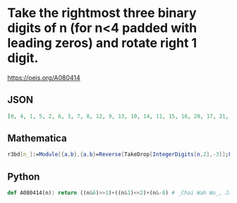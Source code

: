 # Take the rightmost three binary digits of n \(for n<4 padded with leading zeros\) and rotate right 1 digit\.
https://oeis.org/A080414
## JSON
```JSON
[0, 4, 1, 5, 2, 6, 3, 7, 8, 12, 9, 13, 10, 14, 11, 15, 16, 20, 17, 21, 18, 22, 19, 23, 24, 28, 25, 29, 26, 30, 27, 31, 32, 36, 33, 37, 34, 38, 35, 39, 40, 44, 41, 45, 42, 46, 43, 47, 48, 52, 49, 53, 50, 54, 51, 55, 56, 60, 57, 61, 58, 62, 59, 63, 64, 68, 65, 69, 66, 70, 67, 71, 72]
```
## Mathematica
```Mathematica
r3bd[n_]:=Module[{a,b},{a,b}=Reverse[TakeDrop[IntegerDigits[n,2],-3]];FromDigits[Join[a,RotateRight[b]],2]]; Join[{0,4,1,5},Table[r3bd[n],{n,4,80}]] (* _Harvey P. Dale_, Jul 30 2021 *)
```
## Python
```Python
def A080414(n): return ((n&6)>>1)+((n&1)<<2)+(n&-8) # _Chai Wah Wu_, Jan 21 2023
```
